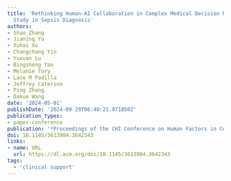 ```yaml
---
title: 'Rethinking Human-AI Collaboration in Complex Medical Decision Making: A Case
  Study in Sepsis Diagnosis'
authors:
- Shao Zhang
- Jianing Yu
- Xuhai Xu
- Changchang Yin
- Yuxuan Lu
- Bingsheng Yao
- Melanie Tory
- Lace M Padilla
- Jeffrey Caterino
- Ping Zhang
- Dakuo Wang
date: '2024-05-01'
publishDate: '2024-09-29T06:40:21.971850Z'
publication_types:
- paper-conference
publication: '*Proceedings of the CHI Conference on Human Factors in Computing Systems*'
doi: 10.1145/3613904.3642343
links:
- name: URL
  url: https://dl.acm.org/doi/10.1145/3613904.3642343
tags:
  - 'clinical support'
---
```

